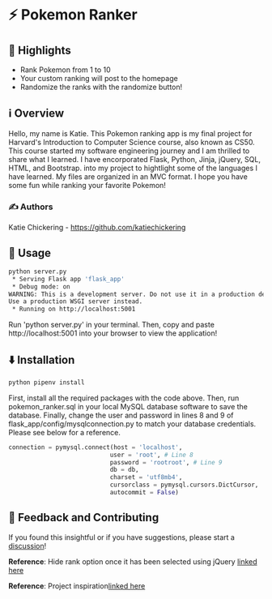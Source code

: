 # ⚡ Pokemon Ranker


## 🌟 Highlights

- Rank Pokemon from 1 to 10
- Your custom ranking will post to the homepage
- Randomize the ranks with the randomize button!


## ℹ️ Overview

Hello, my name is Katie. This Pokemon ranking app is my final project for Harvard's Introduction to Computer Science course, also known as CS50. This course started my software engineering journey and I am thrilled to share what I learned. I have encorporated Flask, Python, Jinja, jQuery, SQL, HTML, and Bootstrap. into my project to hightlight some of the languages I have learned. My files are organized in an MVC format. I hope you have some fun while ranking your favorite Pokemon!


### ✍️ Authors

Katie Chickering - https://github.com/katiechickering


## 🚀 Usage

```bash
python server.py
 * Serving Flask app 'flask_app'
 * Debug mode: on
WARNING: This is a development server. Do not use it in a production deployment.
Use a production WSGI server instead.
 * Running on http://localhost:5001
```
Run 'python server.py' in your terminal. Then, copy and paste http://localhost:5001 into your browser to view the application!


## ⬇️ Installation

```bash
python pipenv install
```
First, install all the required packages with the code above. Then, run pokemon_ranker.sql in your local MySQL database software to save the database. Finally, change the user and password in lines 8 and 9 of flask_app/config/mysqlconnection.py to match your database credentials. Please see below for a reference.

```py
connection = pymysql.connect(host = 'localhost',
                            user = 'root', # Line 8
                            password = 'rootroot', # Line 9
                            db = db,
                            charset = 'utf8mb4',
                            cursorclass = pymysql.cursors.DictCursor,
                            autocommit = False)
```


## 💭 Feedback and Contributing

If you found this insightful or if you have suggestions, please start a [discussion](https://github.com/katiechickering/pokemon-ranker/discussions/1)!

**Reference**: Hide rank option once it has been selected using jQuery [linked here](https://stackoverflow.com/questions/26137309/remove-selected-option-from-another-select-box)

**Reference**: Project inspiration[linked here](https://cajunavenger.github.io/)